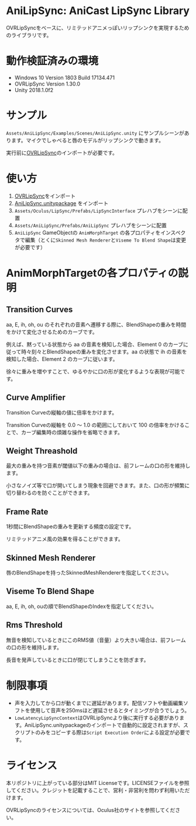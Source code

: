 # AniLipSync: AniCast LipSync Library
OVRLipSyncをベースに、リミテッドアニメっぽいリップシンクを実現するためのライブラリです。

# 動作検証済みの環境
- Windows 10 Version 1803 Build 17134.471
- OVRLipSync Version 1.30.0
- Unity 2018.1.0f2

# サンプル
`Assets/AniLipSync/Examples/Scenes/AniLipSync.unity` にサンプルシーンがあります。マイクでしゃべると唇のモデルがリップシンクで動きます。

実行前に[OVRLipSync](https://developer.oculus.com/downloads/package/oculus-lipsync-unity/)のインポートが必要です。

# 使い方
1. [OVRLipSync](https://developer.oculus.com/downloads/package/oculus-lipsync-unity/)をインポート
2. [AniLipSync.unitypackage](https://github.com/XVI/AniLipSync/releases) をインポート
3. `Assets/Oculus/LipSync/Prefabs/LipSyncInterface` プレハブをシーンに配置
4. `Assets/AniLipSync/Prefabs/AniLipSync` プレハブをシーンに配置
5. `AniLipSync` GameObjectの `AnimMorphTarget` の各プロパティをインスペクタで編集（とくに`Skinned Mesh Renderer`と`Viseme To Blend Shape`は変更が必要です）

# AnimMorphTargetの各プロパティの説明
## Transition Curves
aa, E, ih, oh, ou のそれぞれの音素へ遷移する際に、BlendShapeの重みを時間をかけて変化させるためのカーブです。

例えば、黙っている状態から aa の音素を検知した場合、Element 0 のカーブに従って時々刻々とBlendShapeの重みを変化させます。aa の状態で ih の音素を検知した場合、Element 2 のカーブに従います。

徐々に重みを増やすことで、ゆるやかに口の形が変化するような表現が可能です。

## Curve Amplifier
Transition Curveの縦軸の値に倍率をかけます。

Transition Curveの縦軸を 0.0 ～ 1.0 の範囲にしておいて 100 の倍率をかけることで、カーブ編集時の煩雑な操作を省略できます。

## Weight Threashold
最大の重みを持つ音素が閾値以下の重みの場合は、前フレームの口の形を維持します。

小さなノイズ等で口が開いてしまう現象を回避できます。また、口の形が頻繁に切り替わるのを防ぐことができます。

## Frame Rate
1秒間にBlendShapeの重みを更新する頻度の設定です。

リミテッドアニメ風の効果を得ることができます。

## Skinned Mesh Renderer
唇のBlendShapeを持ったSkinnedMeshRendererを指定してください。

## Viseme To Blend Shape
aa, E, ih, oh, ouの順でBlendShapeのIndexを指定してください。

## Rms Threshold
無音を検知しているときにこのRMS値（音量）より大きい場合は、前フレームの口の形を維持します。

長音を発声しているときに口が閉じてしまうことを防ぎます。

# 制限事項
- 声を入力してから口が動くまでに遅延があります。配信ソフトや動画編集ソフトを使用して音声を250msほど遅延させるとタイミングが合うでしょう。
- `LowLatencyLipSyncContext`はOVRLipSyncより後に実行する必要があります。AniLipSync.unitypackageのインポートで自動的に設定されますが、スクリプトのみをコピーする際は`Script Execution Order`による設定が必要です。

# ライセンス
本リポジトリに上がっている部分はMIT Licenseです。LICENSEファイルを参照してください。クレジットを記載することで、営利・非営利を問わず利用いただけます。

OVRLipSyncのライセンスについては、Oculus社のサイトを参照してください。
